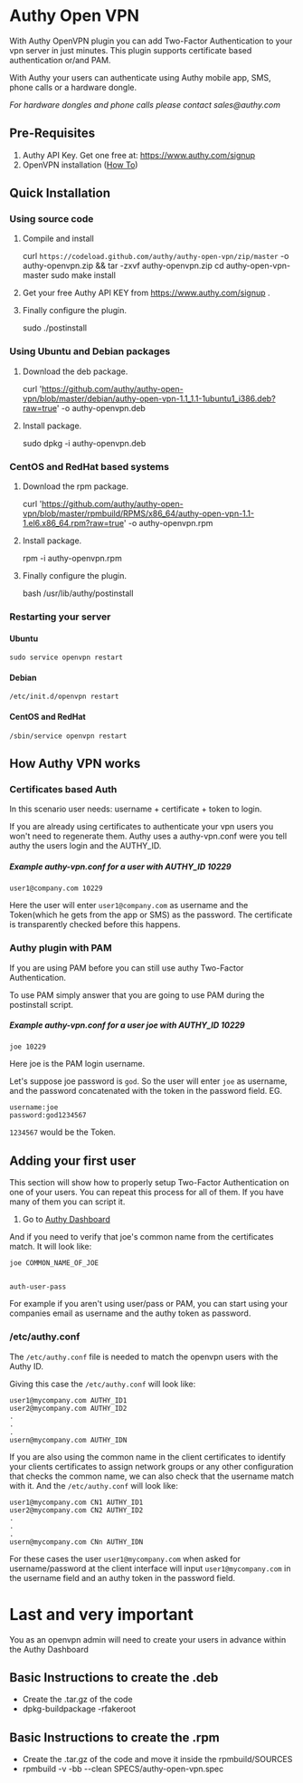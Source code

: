 # Authy Open VPN

With Authy OpenVPN plugin you can add Two-Factor Authentication to
your vpn server in just minutes. This plugin supports certificate based
authentication or/and PAM.  

With Authy your users can authenticate using Authy mobile app, SMS,
phone calls or a hardware dongle.

_For hardware dongles and phone calls please contact sales@authy.com_

## Pre-Requisites

1. Authy API Key. Get one free at: https://www.authy.com/signup
2. OpenVPN installation ([How To](http://openvpn.net/index.php/open-source/documentation/howto.html))

## Quick Installation

### Using source code

1. Compile and install

    curl `https://codeload.github.com/authy/authy-open-vpn/zip/master` -o authy-openvpn.zip && tar -zxvf authy-openvpn.zip
    cd authy-open-vpn-master
    sudo make install

2. Get your free Authy API KEY from https://www.authy.com/signup .

3. Finally configure the plugin.  

	sudo ./postinstall

### Using Ubuntu and Debian packages

1. Download the deb package.

 	curl
	'https://github.com/authy/authy-open-vpn/blob/master/debian/authy-open-vpn-1.1_1.1-1ubuntu1_i386.deb?raw=true'
	-o authy-openvpn.deb

2. Install package.

	sudo dpkg -i authy-openvpn.deb

### CentOS and RedHat based systems

1. Download the rpm package.

    curl
    'https://github.com/authy/authy-open-vpn/blob/master/rpmbuild/RPMS/x86_64/authy-open-vpn-1.1-1.el6.x86_64.rpm?raw=true'
    -o authy-openvpn.rpm

2. Install package.

	rpm -i authy-openvpn.rpm

3. Finally configure the plugin.

    bash /usr/lib/authy/postinstall

### Restarting your server

#### Ubuntu

	sudo service openvpn restart

#### Debian

	/etc/init.d/openvpn restart
    
#### CentOS and RedHat

	/sbin/service openvpn restart

## How Authy VPN works

### Certificates based Auth

In this scenario user needs: username + certificate + token to login.

If you are already using certificates to authenticate your vpn users you won't
need to regenerate them. Authy uses a authy-vpn.conf were you tell
authy the users login and the AUTHY_ID.

##### Example authy-vpn.conf for a user with AUTHY_ID 10229

    user1@company.com 10229

Here the user will enter `user1@company.com` as username and the
Token(which he gets from the app or SMS) as the password. The
certificate is transparently checked before this happens.  

### Authy plugin with PAM

If you are using PAM before you can still use authy Two-Factor
Authentication.

To use PAM simply answer that you are going to use PAM during the
postinstall script.


##### Example authy-vpn.conf for a user joe with AUTHY_ID 10229

    joe 10229

Here joe is the PAM login username.

Let's suppose joe password is `god`. So the user will enter `joe` as
username, and the password concatenated with the token in the password
field. EG.

    username:joe
    password:god1234567

`1234567` would be the Token.


## Adding your first user

This section will show how to properly setup Two-Factor Authentication
on one of your users. You can repeat this process for all of them. If
you have many of them you can script it.

1. Go to [Authy Dashboard](https://)




And if you need to verify that joe's common name from the certificates
match. It will look like:

	joe COMMON_NAME_OF_JOE


	auth-user-pass



For example if you aren't using user/pass or PAM, you can start using
your companies email as username and the authy token as password.

### /etc/authy.conf

The `/etc/authy.conf` file is needed to match the openvpn users with the
Authy ID.

Giving this case the `/etc/authy.conf` will look like:

	user1@mycompany.com AUTHY_ID1
	user2@mycompany.com AUTHY_ID2
	.
	.
	.
	usern@mycompany.com AUTHY_IDN

If you are also using the common name in the client certificates  to
identify your clients certificates to assign network groups or any
other configuration that checks the common name, we can also check
that the username match with it. And the `/etc/authy.conf` will look
like:

	user1@mycompany.com CN1 AUTHY_ID1
	user2@mycompany.com CN2 AUTHY_ID2
	.
	.
	.
	usern@mycompany.com CNn AUTHY_IDN

For these cases the user `user1@mycompany.com` when asked for
username/password at the client interface will input
`user1@mycompany.com` in the username field and an authy token in the
password field.


# Last and very important

You as an openvpn admin will need to create your users in advance
within the Authy Dashboard

## Basic Instructions to create the .deb

* Create the .tar.gz of the code
* dpkg-buildpackage -rfakeroot

## Basic Instructions to create the .rpm

* Create the .tar.gz of the code and move it inside the rpmbuild/SOURCES
* rpmbuild -v -bb --clean SPECS/authy-open-vpn.spec

